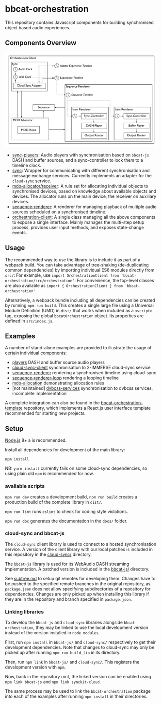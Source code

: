 # bbcat-orchestration

This repository contains Javascript components for building synchronised object based audio
experiences.

## Components Overview

![Orchestration Architecture](images/orchestration-architecture.png)

* [sync-players](src/sync-players/):
  Audio players with synchronisation based on `bbcat-js` DASH and buffer sources, and a
  sync-controller to lock them to a timeline clock.
* [sync](src/sync/):
  Wrapper for communicating with different synchronisation and message exchange services. Currently
  implements an adapter for the `cloud-sync` service.
* [mdo-allocator/receiver](src/mdo-allocation/):
  A rule set for allocating individual objects to synchronised devices, based on knowledge about
  available objects and devices. The allocator runs on the main device, the receiver on auxiliary
  devices.
* [sequence-renderer](src/sequence-renderer/):
  A renderer for managing playback of multiple audio sources scheduled on a synchronised timeline.
* [orchestration-client](src/orchestration/):
  A single class managing all the above components to expose a single interface. Mainly manages the
  multi-step setup process, provides user input methods, and exposes state-change events.

## Usage

The recommended way to use the library is to include it as part of a webpack build. You can take advantage of tree-shaking (de-duplicating common dependencies) by importing individual ES6 modules directly from `src/`:  For example, use `import OrchestrationClient from 'bbcat-orchestration/src/orchestration'`. For convenience, the top-level classes are also available as `import { OrchestrationClient } from 'bbcat-orchestration'`.

Alternatively, a webpack bundle including all dependencies can be created by running `npm run build`. This creates a single large file using a Universal Module Definition (UMD) in `dist/` that works when included as a `<script>` tag, exposing the global `bbcatOrchestration` object. Its properties are defined in `src/index.js`.

## Examples

A number of stand-alone examples are provided to illustrate the usage of certain individual components:

 * [players](examples/players/) DASH and buffer source audio players
 * [cloud-sync-client](examples/cloud-sync-client/) synchronisation to 2-IMMERSE cloud-sync service
 * [sequence-renderer](examples/sequence-renderer/) rendering a synchronised timeline using cloud-sync
 * [sequence-renderer-loop](examples/sequence-renderer-loop/) rendering a looping timeline
 * [mdo-allocation](examples/mdo-allocation/) demonstrating allocation rules
 * [not maintained] [dvbcss-services](examples/dvbcss-services/) synchronisation to dvbcss services, incomplete implementation

A complete integration can also be found in the
[bbcat-orchestration-template](https://github.com/bbc/bbcat-orchestration-template)
repository, which implements a React.js user interface template recommended for starting new projects.

## Setup

[Node.js](https://nodejs.org/en/) 8+ a is recommended.

Install all dependencies for development of the main library:

```
npm install
```

NB: `yarn install` currently fails on some cloud-sync dependencies, so using plain old `npm` is recommended for now.

### available scripts

`npm run dev` creates a development build, `npm run build` creates a production build of the complete library in `dist/`.

`npm run lint` runs `eslint` to check for coding style violations.

`npm run doc` generates the documentation in the `docs/` folder.

### cloud-sync and bbcat-js

The `cloud-sync` client library is used to connect to a hosted synchronisation
service. A version of the client library with our local patches is included in this
repository in the [cloud-sync/](cloud-sync/) directory.

The `bbcat-js` library is used for its WebAudio DASH streaming implementation. A patched version is
included in the [bbcat-js/](bbcat-js/) directory.

See [subtree.md](subtree.md) to setup git remotes for developing them. Changes have to be pushed to the specified remote branches in the original repository, as `package.json` does not allow specifying subdirectories of a repository for dependencies. Changes are only picked up when installing this library if they are in the repository and branch specified in `package.json`.

### Linking libraries

To develop the `bbcat-js` and `cloud-sync` libraries alongside `bbcat-orchestration`, they may be linked to use the local development version instead of the version installed in `node_modules`.

First, run `npm install` in `bbcat-js/` and `cloud-sync/` respectively to get their development dependencies. Note that changes to cloud-sync may only be picked up after running `npm run build_lib` in its directory.

Then, run `npm link` in `bbcat-js/` and `cloud-sync/`. This registers the development version with `npm`.

Now, back in the repository root, the linked version can be enabled using `npm link bbcat-js` and `npm link synckit-cloud`.


The same process may be used to link the `bbcat-orchestration` package into each of the examples after running `npm install` in their directories.

